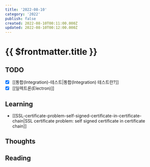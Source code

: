 ```yaml
---
title: '2022-08-10'
category: '2022'
publish: false
created: 2022-08-10T00:11:00.000Z
updated: 2022-08-10T00:12:00.000Z
---
```


# {{ $frontmatter.title }}

## TODO

- [x] [[통합(Integration)-테스트|통합(Integration) 테스트란?]]
- [x] [[일렉트론(Electron)]]

## Learning

- [[SSL-certificate-problem-self-signed-certificate-in-certificate-chain|SSL certificate problem: self signed certificate in certificate chain]]

## Thoughts

## Reading
